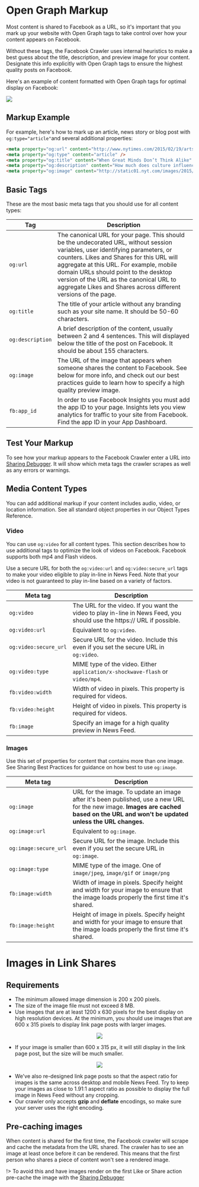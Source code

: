 # Open Graph Markup

Most content is shared to Facebook as a URL, so it's important that you mark up your website with Open Graph tags to take control over how your content appears on Facebook.

Without these tags, the Facebook Crawler uses internal heuristics to make a best guess about the title, description, and preview image for your content. Designate this info explicitly with Open Graph tags to ensure the highest quality posts on Facebook.

Here's an example of content formatted with Open Graph tags for optimal display on Facebook:

![](https://neilpatel.com/wp-content/uploads/2014/03/Facebook-2014-03-03.jpg)

## Markup Example

For example, here's how to mark up an article, news story or blog post with `og:type="article"`and several additional properties:

```html
<meta property="og:url" content="http://www.nytimes.com/2015/02/19/arts/international/when-great-minds-dont-think-alike.html" />
<meta property="og:type" content="article" />
<meta property="og:title" content="When Great Minds Don’t Think Alike" />
<meta property="og:description" content="How much does culture influence creative thinking?" />
<meta property="og:image" content="http://static01.nyt.com/images/2015/02/19/arts/international/19iht-btnumbers19A/19iht-btnumbers19A-facebookJumbo-v2.jpg" />
```

## Basic Tags

These are the most basic meta tags that you should use for all content types:

|   Tag | Description  |
|---|---|
| `og:url` |  The canonical URL for your page. This should be the undecorated URL, without session variables, user identifying parameters, or counters. Likes and Shares for this URL will aggregate at this URL. For example, mobile domain URLs should point to the desktop version of the URL as the canonical URL to aggregate Likes and Shares across different versions of the page. |
|  `og:title` | The title of your article without any branding such as your site name. It should be 50-60 characters. |
|  `og:description` | A brief description of the content, usually between 2 and 4 sentences. This will displayed below the title of the post on Facebook. It should be about 155 characters. |
|  `og:image` |  The URL of the image that appears when someone shares the content to Facebook. See below for more info, and check out our best practices guide to learn how to specify a high quality preview image. |
|  `fb:app_id` |  In order to use Facebook Insights you must add the app ID to your page. Insights lets you view analytics for traffic to your site from Facebook. Find the app ID in your App Dashboard. |


## Test Your Markup

To see how your markup appears to the Facebook Crawler enter a URL into [Sharing Debugger](https://developers.facebook.com/tools/debug/sharing/). It will show which meta tags the crawler scrapes as well as any errors or warnings.

## Media Content Types

You can add additional markup if your content includes audio, video, or location information. See all standard object properties in our Object Types Reference.

### Video

You can use `og:video` for all content types. This section describes how to use additional tags to optimize the look of videos on Facebook. Facebook supports both mp4 and Flash videos.

Use a secure URL for both the `og:video:url` and `og:video:secure_url` tags to make your video eligible to play in-line in News Feed. Note that your video is not guaranteed to play in-line based on a variety of factors.

|   Meta tag | Description  |
|---|---|
| `og:video` | The URL for the video. If you want the video to play in-line in News Feed, you should use the https:// URL if possible. |
|  `og:video:url` |  Equivalent to `og:video`.  |
|  `og:video:secure_url` | Secure URL for the video. Include this even if you set the secure URL in `og:video`.  |
|  `og:video:type` |  MIME type of the video. Either `application/x-shockwave-flash` or `video/mp4`. |
|  `fb:video:width` |  Width of video in pixels. This property is required for videos. |
|  `fb:video:height` |  Height of video in pixels. This property is required for videos. |
|  `fb:image` |  Specify an image for a high quality preview in News Feed. |

### Images

Use this set of properties for content that contains more than one image. See Sharing Best Practices for guidance on how best to use `og:image`.

|   Meta tag | Description  |
|---|---|
| `og:image` | URL for the image. To update an image after it's been published, use a new URL for the new image. **Images are cached based on the URL and won't be updated unless the URL changes.** |
|  `og:image:url` |  Equivalent to `og:image`.  |
|  `og:image:secure_url` | Secure URL for the image. Include this even if you set the secure URL in `og:image`.  |
|  `og:image:type` |  MIME type of the image. One of `image/jpeg`, `image/gif` or `image/png` |
|  `fb:image:width` | Width of image in pixels. Specify height and width for your image to ensure that the image loads properly the first time it's shared. |
|  `fb:image:height` |  Height of image in pixels. Specify height and width for your image to ensure that the image loads properly the first time it's shared. |

# Images in Link Shares

## Requirements

* The minimum allowed image dimension is 200 x 200 pixels.
* The size of the image file must not exceed 8 MB.
* Use images that are at least 1200 x 630 pixels for the best display on high resolution devices. At the minimum, you should use images that are 600 x 315 pixels to display link page posts with larger images.

<div style="text-align:center"><img src="https://enlighten.pl/dev/mk/enl-docs/images/og-image1.png" /></div>

* If your image is smaller than 600 x 315 px, it will still display in the link page post, but the size will be much smaller.

<div style="text-align:center"><img src="https://enlighten.pl/dev/mk/enl-docs/images/og-image2.png" /></div>


* We've also re-designed link page posts so that the aspect ratio for images is the same across desktop and mobile News Feed. Try to keep your images as close to 1.91:1 aspect ratio as possible to display the full image in News Feed without any cropping.
* Our crawler only accepts **gzip** and **deflate** encodings, so make sure your server uses the right encoding.


## Pre-caching images

When content is shared for the first time, the Facebook crawler will scrape and cache the metadata from the URL shared. The crawler has to see an image at least once before it can be rendered. This means that the first person who shares a piece of content won't see a rendered image.

!> To avoid this and have images render on the first Like or Share action pre-cache the image with the [Sharing Debugger](https://developers.facebook.com/tools/debug/sharing/)